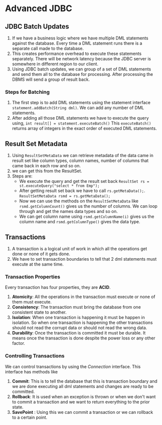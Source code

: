 # Advanced JDBC

## JDBC Batch Updates

1. If we have a business logic where we have multiple DML statements against the database. Every time a DML statement runs there is a separate call made to the database.
2. This creates performance overhead to execute these statements separately. There will be network latency because the JDBC server is somewhere in different region to our client.
3. Using JDBC batch updates, we can group of a set of DML statements and send them all to the database for processing. After processing the DBMS will send a group of result back.

### Steps for Batching

1. The first step is to add DML statements using the statement interface `statement.addBatch(String dml)`. We can add any number of DML statements.
2. After adding all those DML statements we have to execute the query using,
   `int result[] = statement.executeBatch()` This `executeBatch()` returns array of integers in the exact order of executed DML statements.

## Result Set Metadata

1. Using `ResultSetMetaData` we can retrieve metadata of the data came in result set like column types, column names, number of columns that came back in each row and so on.
2. we can get this from the ResultSet.
3. Steps are:
   - We execute the query and get the result set back
     `ResultSet rs = st.executeQuery("select * from Emp");`
   - After getting result set back we have to call `rs.getMetaData();`.
     `ResultSetMetaData rsmd = rs.getMetaData();`
   - Now we can use the methods on the `ResultSetMetaData` like `rsmd.getColumnCount()` gives us the number of columns. We can loop through and get the names data types and so on.
   - We can get column name using `rsmd.getColumnName(i)` gives us the column name and `rsmd.getColumnType()` gives the data type.

## Transactions

1. A transaction is a logical unit of work in which all the operations get done or none of it gets done.
2. We have to set transaction boundaries to tell that 2 dml statements must execute at the same time.

### Transaction Properties

Every transaction has four properties, they are **ACID**.

1. **Atomicity**: All the operations in the transaction must execute or none of them must execute.
2. **Consistency**: The transaction must bring the database from one consistent state to another.
3. **Isolation**: When one transaction is happening it must be happen in isolation. So when one transaction is happening the other transactions should not read the corrupt data or should not read the wrong data.
4. **Durability**: Once the transaction is committed it must be durable. It means once the transaction is done despite the power loss or any other factor.

### Controlling Transactions

We can control transactions by using the _Connection_ interface. This interface has methods like

1. **Commit**: This is to tell the database that this is transaction boundary and we are done executing all dml statements and changes are ready to be committed.
2. **Rollback**: It is used when an exception is thrown or when we don't want to commit a transaction and we want to return everything to the prior state.
3. **SavePoint** : Using this we can commit a transaction or we can rollback to a certain point.
